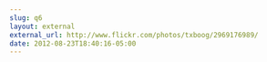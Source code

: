 ```yaml
---
slug: q6
layout: external
external_url: http://www.flickr.com/photos/txboog/2969176989/
date: 2012-08-23T18:40:16-05:00
---
```

